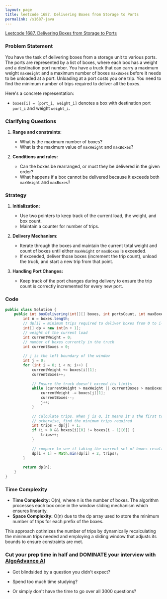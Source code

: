 ```yaml
---
layout: page
title: leetcode 1687. Delivering Boxes from Storage to Ports
permalink: /s1687-java
---
```

[Leetcode 1687. Delivering Boxes from Storage to Ports](https://algoadvance.github.io/algoadvance/l1687)
### Problem Statement

You have the task of delivering boxes from a storage unit to various ports. The ports are represented by a list of boxes, where each box has a weight and a destination port number. You have a truck that can carry a maximum weight `maxWeight` and a maximum number of boxes `maxBoxes` before it needs to be unloaded at a port. Unloading at a port costs you one trip. You need to find the minimum number of trips required to deliver all the boxes.

Here's a concrete representation:
- `boxes[i] = [port_i, weight_i]` denotes a box with destination port `port_i` and weight `weight_i`.

### Clarifying Questions

1. **Range and constraints:**
   - What is the maximum number of boxes?
   - What is the maximum value of `maxWeight` and `maxBoxes`?

2. **Conditions and rules:**
   - Can the boxes be rearranged, or must they be delivered in the given order?
   - What happens if a box cannot be delivered because it exceeds both `maxWeight` and `maxBoxes`?

### Strategy

1. **Initialization:**
   - Use two pointers to keep track of the current load, the weight, and box count.
   - Maintain a counter for number of trips.

2. **Delivery Mechanism:**
   - Iterate through the boxes and maintain the current total weight and count of boxes until either `maxWeight` or `maxBoxes` is exceeded.
   - If exceeded, deliver those boxes (increment the trip count), unload the truck, and start a new trip from that point.

3. **Handling Port Changes:**
   - Keep track of the port changes during delivery to ensure the trip count is correctly incremented for every new port.

### Code

```java
public class Solution {
    public int boxDelivering(int[][] boxes, int portsCount, int maxBoxes, int maxWeight) {
        int n = boxes.length;
        // dp[i] = minimum trips required to deliver boxes from 0 to i-1
        int[] dp = new int[n + 1];
        // weight of the current load
        int currentWeight = 0;
        // number of boxes currently in the truck
        int currentBoxes = 0;
        
        // j is the left boundary of the window
        int j = 0;
        for (int i = 0; i < n; i++) {
            currentWeight += boxes[i][1];
            currentBoxes++;
            
            // Ensure the truck doesn't exceed its limits
            while (currentWeight > maxWeight || currentBoxes > maxBoxes) {
                currentWeight -= boxes[j][1];
                currentBoxes--;
                j++;
            }
            
            // Calculate trips. When j is 0, it means it's the first trip.
            // otherwise, find the minimum trips required
            int trips = dp[j] + 1;
            if (i > 0 && boxes[i][0] != boxes[i - 1][0]) {
                trips++;
            }
            
            // compare to see if taking the current set of boxes results in fewer trips
            dp[i + 1] = Math.min(dp[i] + 2, trips);
        }
        
        return dp[n];
    }
}
```

### Time Complexity

- **Time Complexity:** O(n), where n is the number of boxes. The algorithm processes each box once in the window sliding mechanism which ensures linearity.
- **Space Complexity:** O(n) due to the dp array used to store the minimum number of trips for each prefix of the boxes.

This approach optimizes the number of trips by dynamically recalculating the minimum trips needed and employing a sliding window that adjusts its bounds to ensure constraints are met.


### Cut your prep time in half and DOMINATE your interview with [AlgoAdvance AI](https://algoAdvance.com)

- Got blindsided by a question you didn't expect?

- Spend too much time studying?

- Or simply don't have the time to go over all 3000 questions?

